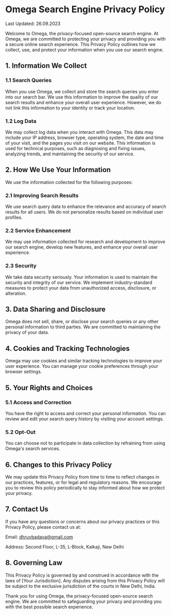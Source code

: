 # Omega Search Engine Privacy Policy

Last Updated: 26.09.2023

Welcome to Omega, the privacy-focused open-source search engine. At Omega, we are committed to protecting your privacy and providing you with a secure online search experience. This Privacy Policy outlines how we collect, use, and protect your information when you use our search engine.

## 1. Information We Collect

### 1.1 Search Queries
When you use Omega, we collect and store the search queries you enter into our search bar. We use this information to improve the quality of our search results and enhance your overall user experience. However, we do not link this information to your identity or track your location.

### 1.2 Log Data
We may collect log data when you interact with Omega. This data may include your IP address, browser type, operating system, the date and time of your visit, and the pages you visit on our website. This information is used for technical purposes, such as diagnosing and fixing issues, analyzing trends, and maintaining the security of our service.

## 2. How We Use Your Information

We use the information collected for the following purposes:

### 2.1 Improving Search Results
We use search query data to enhance the relevance and accuracy of search results for all users. We do not personalize results based on individual user profiles.

### 2.2 Service Enhancement
We may use information collected for research and development to improve our search engine, develop new features, and enhance your overall user experience.

### 2.3 Security
We take data security seriously. Your information is used to maintain the security and integrity of our service. We implement industry-standard measures to protect your data from unauthorized access, disclosure, or alteration.

## 3. Data Sharing and Disclosure

Omega does not sell, share, or disclose your search queries or any other personal information to third parties. We are committed to maintaining the privacy of your data.

## 4. Cookies and Tracking Technologies

Omega may use cookies and similar tracking technologies to improve your user experience. You can manage your cookie preferences through your browser settings.

## 5. Your Rights and Choices

### 5.1 Access and Correction
You have the right to access and correct your personal information. You can review and edit your search query history by visiting your account settings.

### 5.2 Opt-Out
You can choose not to participate in data collection by refraining from using Omega's search services.

## 6. Changes to this Privacy Policy

We may update this Privacy Policy from time to time to reflect changes in our practices, features, or for legal and regulatory reasons. We encourage you to review this policy periodically to stay informed about how we protect your privacy.

## 7. Contact Us

If you have any questions or concerns about our privacy practices or this Privacy Policy, please contact us at:

Email: dhruvbadaya@gmail.com

Address: Second Floor, L-35, L-Block, Kalkaji, New Delhi

## 8. Governing Law

This Privacy Policy is governed by and construed in accordance with the laws of [Your Jurisdiction]. Any disputes arising from this Privacy Policy will be subject to the exclusive jurisdiction of the courts in New Delhi, India.

Thank you for using Omega, the privacy-focused open-source search engine. We are committed to safeguarding your privacy and providing you with the best possible search experience.
